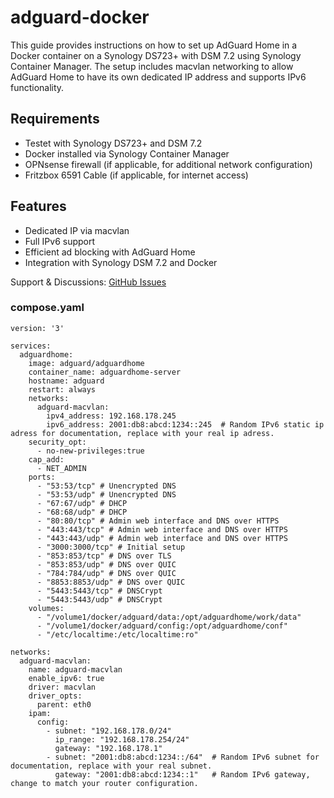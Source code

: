 # adguard-docker

This guide provides instructions on how to set up AdGuard Home in a Docker container on a Synology DS723+ with DSM 7.2 using Synology Container Manager. The setup includes macvlan networking to allow AdGuard Home to have its own dedicated IP address and supports IPv6 functionality.

## Requirements

- Testet with Synology DS723+ and DSM 7.2
- Docker installed via Synology Container Manager
- OPNsense firewall (if applicable, for additional network configuration)
- Fritzbox 6591 Cable (if applicable, for internet access)

## Features

- Dedicated IP via macvlan
- Full IPv6 support
- Efficient ad blocking with AdGuard Home
- Integration with Synology DSM 7.2 and Docker

Support & Discussions: <a href="https://github.com/riggi89/adguard-docker/issues">GitHub Issues</a>

### compose.yaml
```xaml
version: '3'

services:
  adguardhome:
    image: adguard/adguardhome
    container_name: adguardhome-server
    hostname: adguard
    restart: always
    networks:
      adguard-macvlan:
        ipv4_address: 192.168.178.245
        ipv6_address: 2001:db8:abcd:1234::245  # Random IPv6 static ip adress for documentation, replace with your real ip adress.
    security_opt:
      - no-new-privileges:true
    cap_add:
      - NET_ADMIN
    ports:
      - "53:53/tcp" # Unencrypted DNS
      - "53:53/udp" # Unencrypted DNS
      - "67:67/udp" # DHCP
      - "68:68/udp" # DHCP
      - "80:80/tcp" # Admin web interface and DNS over HTTPS
      - "443:443/tcp" # Admin web interface and DNS over HTTPS
      - "443:443/udp" # Admin web interface and DNS over HTTPS
      - "3000:3000/tcp" # Initial setup
      - "853:853/tcp" # DNS over TLS
      - "853:853/udp" # DNS over QUIC
      - "784:784/udp" # DNS over QUIC
      - "8853:8853/udp" # DNS over QUIC
      - "5443:5443/tcp" # DNSCrypt
      - "5443:5443/udp" # DNSCrypt
    volumes:
      - "/volume1/docker/adguard/data:/opt/adguardhome/work/data"
      - "/volume1/docker/adguard/config:/opt/adguardhome/conf"
      - "/etc/localtime:/etc/localtime:ro"

networks:
  adguard-macvlan:
    name: adguard-macvlan
    enable_ipv6: true
    driver: macvlan
    driver_opts:
      parent: eth0
    ipam:
      config:
        - subnet: "192.168.178.0/24"
          ip_range: "192.168.178.254/24"
          gateway: "192.168.178.1"
        - subnet: "2001:db8:abcd:1234::/64"  # Random IPv6 subnet for documentation, replace with your real subnet.
          gateway: "2001:db8:abcd:1234::1"   # Random IPv6 gateway, change to match your router configuration.
```
